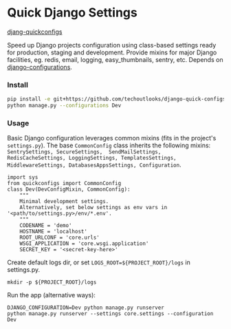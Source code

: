 # Quick Django Settings

[djang-quickconfigs](https://github.com/techoutlooks/django-quickconfigs)

Speed up Django projects configuration using class-based settings ready for production, staging and development.
Provide mixins for major Django facilities, eg. redis, email, logging, easy_thumbnails, sentry, etc.
Depends on [django-configurations](https://github.com/jazzband/django-configurations).

### Install

```bash
pip install -e git+https://github.com/techoutlooks/django-quick-configs.git#egg=quickconfigs
python manage.py --configurations Dev
```
### Usage

Basic Django configuration leverages common mixins (fits in the project's `settings.py`).
The base `CommonConfig` class inherits the following mixins: `SentrySettings, SecureSettings,  SendMailSettings, 
RedisCacheSettings, LoggingSettings, TemplatesSettings, MiddlewareSettings, DatabasesAppsSettings, Configuration`.
```
import sys
from quickconfigs import CommonConfig
class Dev(DevConfigMixin, CommonConfig):
    """
    Minimal development settings.
    Alternatively, set below settings as env vars in '<path/to/settings.py>/env/*.env'.
    """
    CODENAME = 'demo'
    HOSTNAME = 'localhost'
    ROOT_URLCONF = 'core.urls'
    WSGI_APPLICATION = 'core.wsgi.application'
    SECRET_KEY = '<secret-key-here>'

```

Create default logs dir,
or set `LOGS_ROOT=${PROJECT_ROOT}/logs` in settings.py.

    mkdir -p ${PROJECT_ROOT}/logs

Run the app (alternative ways):
    
    DJANGO_CONFIGURATION=Dev python manage.py runserver
    python manage.py runserver --settings core.settings --configuration Dev
